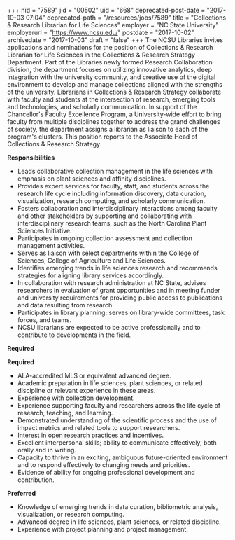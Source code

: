 +++
nid = "7589"
jid = "00502"
uid = "668"
deprecated-post-date = "2017-10-03 07:04"
deprecated-path = "/resources/jobs/7589"
title = "Collections & Research Librarian for Life Sciences"
employer = "NC State University"
employerurl = "https://www.ncsu.edu/"
postdate = "2017-10-02"
archivedate = "2017-10-03"
draft = "false"
+++
The NCSU Libraries invites applications and nominations for the position
of Collections & Research Librarian for Life Sciences in the Collections
& Research Strategy Department. Part of the Libraries newly formed
Research Collaboration division, the department focuses on utilizing
innovative analytics, deep integration with the university community,
and creative use of the digital environment to develop and manage
collections aligned with the strengths of the university. Librarians in
Collections & Research Strategy collaborate with faculty and students at
the intersection of research, emerging tools and technologies, and
scholarly communication. In support of the Chancellor's Faculty
Excellence Program, a University-wide effort to bring faculty from
multiple disciplines together to address the grand challenges of
society, the department assigns a librarian as liaison to each of the
program's clusters. This position reports to the Associate Head of
Collections & Research Strategy.

**Responsibilities**

-   Leads collaborative collection management in the life sciences with
    emphasis on plant sciences and affinity disciplines.
-   Provides expert services for faculty, staff, and students across the
    research life cycle including information discovery, data curation,
    visualization, research computing, and scholarly communication.
-   Fosters collaboration and interdisciplinary interactions among
    faculty and other stakeholders by supporting and collaborating with
    interdisciplinary research teams, such as the North Carolina Plant
    Sciences Initiative.
-   Participates in ongoing collection assessment and collection
    management activities.
-   Serves as liaison with select departments within the College of
    Sciences, College of Agriculture and Life Sciences.
-   Identifies emerging trends in life sciences research and recommends
    strategies for aligning library services accordingly.
-   In collaboration with research administration at NC State, advises
    researchers in evaluation of grant opportunities and in meeting
    funder and university requirements for providing public access to
    publications and data resulting from research.
-   Participates in library planning; serves on library-wide committees,
    task forces, and teams.
-   NCSU librarians are expected to be active professionally and to
    contribute to developments in the field.

**Required**
  
**Required**

-   ALA-accredited MLS or equivalent advanced degree.
-   Academic preparation in life sciences, plant sciences, or related
    discipline or relevant experience in these areas.
-   Experience with collection development.
-   Experience supporting faculty and researchers across the life cycle
    of research, teaching, and learning.
-   Demonstrated understanding of the scientific process and the use of
    impact metrics and related tools to support researchers.
-   Interest in open research practices and incentives.
-   Excellent interpersonal skills; ability to communicate effectively,
    both orally and in writing.
-   Capacity to thrive in an exciting, ambiguous future-oriented
    environment and to respond effectively to changing needs and
    priorities.
-   Evidence of ability for ongoing professional development and
    contribution.

**Preferred**

-   Knowledge of emerging trends in data curation, bibliometric
    analysis, visualization, or research computing.
-   Advanced degree in life sciences, plant sciences, or related
    discipline.
-   Experience with project planning and project management.
